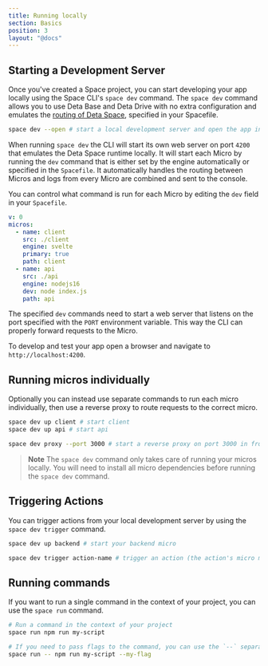 ```yaml
---
title: Running locally
section: Basics
position: 3
layout: "@docs"
---
```


## Starting a Development Server

Once you've created a Space project, you can start developing your app locally using the Space CLI's `space dev` command. The `space dev` command allows you to use Deta Base and Deta Drive with no extra configuration and emulates the [routing of Deta Space](/docs/en/basics/micros#micro-routing), specified in your Spacefile.

```bash
space dev --open # start a local development server and open the app in your browser
```

When running `space dev` the CLI will start its own web server on port `4200` that emulates the Deta Space runtime locally. It will start each Micro by running the `dev` command that is either set by the engine automatically or specified in the `Spacefile`. It automatically handles the routing between Micros and logs from every Micro are combined and sent to the console.

You can control what command is run for each Micro by editing the `dev` field in your `Spacefile`.

```yaml
v: 0
micros:
  - name: client
    src: ./client
    engine: svelte
    primary: true
    path: client
  - name: api
    src: ./api
    engine: nodejs16
    dev: node index.js
    path: api
```

The specified `dev` commands need to start a web server that listens on the port specified with the `PORT` environment variable. This way the CLI can properly forward requests to the Micro.

To develop and test your app open a browser and navigate to `http://localhost:4200`.

## Running micros individually

Optionally you can instead use separate commands to run each micro individually, then use a reverse proxy to route requests to the correct micro.

```bash
space dev up client # start client
space dev up api # start api

space dev proxy --port 3000 # start a reverse proxy on port 3000 in front of all micros
```

> **Note** The `space dev` command only takes care of running your micros locally.
> You will need to install all micro dependencies before running the `space dev` command.

## Triggering Actions

You can trigger actions from your local development server by using the `space dev trigger` command.

```bash
space dev up backend # start your backend micro

space dev trigger action-name # trigger an action (the action's micro must be running)
```

## Running commands

If you want to run a single command in the context of your project, you can use the `space run` command.

```bash
# Run a command in the context of your project
space run npm run my-script

# If you need to pass flags to the command, you can use the `--` separator
space run -- npm run my-script --my-flag
```
